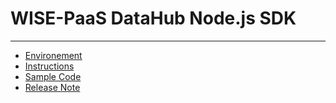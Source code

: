 # WISE-PaaS DataHub Node.js SDK

---

* [Environement](/sdks/nodejs-sdk/environement.md)
* [Instructions](/sdks/nodejs-sdk/instructions.md)
* [Sample Code](/sdks/nodejs-sdk/sample-code.md)
* [Release Note](/sdks/nodejs-sdk/release-note.md)



